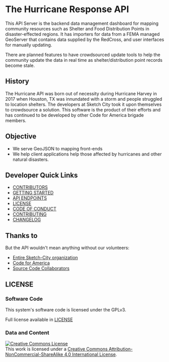 # The Hurricane Response API

This API Server is the backend data management dashboard for mapping community resources such as Shelter and Food Distribution Points in disaster-effected regions.  It has importers for data from a FEMA managed GeoServer that contains data supplied by the RedCross, and user interfaces for manually updating.

There are planned features to have crowdsourced update tools to help the community update the data in real time as shelter/distribution point records become stale.

## History

The Hurricane API was born out of necessity during Hurricane Harvey in 2017 when Houston, TX was innundated with a storm and people struggled to location shelters.  The developers at Sketch City took it upon themselves to crowdsource a solution.  This software is the product of their efforts and has continued to be developed by other Code for America brigade members.

## Objective

* We serve GeoJSON to mapping front-ends
* We help client applications help those affected by hurricanes and other natural disasters.

## Developer Quick Links

* [CONTRIBUTORS](https://github.com/hurricane-response/florence-api/graphs/contributors)
* [GETTING STARTED](#getting-started)
* [API ENDPOINTS](API_ENDPOINT_SPECIFICATION.md)
* [LICENSE](#license)
* [CODE OF CONDUCT](CODE_OF_CONDUCT.md)
* [CONTRIBUTING](CONTRIBUTING.md)
* [CHANGELOG](CHANGELOG.md)

## Thanks to



But the API wouldn't mean anything without our volunteers:

* [Entire Sketch-City organization](http://sketchcity.org/)
* [Code for America](https://www.codeforamerica.org/)
* [Source Code Collaborators](https://api.hurricane-response.org/contributors.html)

## LICENSE

### Software Code

This system's software code is licensed under the GPLv3.

Full license available in [LICENSE](LICENSE)

### Data and Content

<a rel="license" href="http://creativecommons.org/licenses/by-nc-sa/4.0/"><img
alt="Creative Commons License" style="border-width:0"
src="https://i.creativecommons.org/l/by-nc-sa/4.0/88x31.png" /></a><br />This
work is licensed under a <a rel="license"
href="http://creativecommons.org/licenses/by-nc-sa/4.0/">Creative Commons
Attribution-NonCommercial-ShareAlike 4.0 International License</a>.
